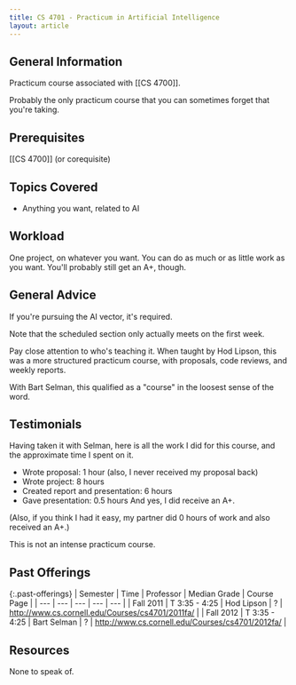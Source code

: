 ```yaml
---
title: CS 4701 - Practicum in Artificial Intelligence
layout: article
---
```


## General Information

Practicum course associated with [[CS 4700]].

Probably the only practicum course that you can sometimes forget that you're taking.

## Prerequisites

[[CS 4700]] (or corequisite)

## Topics Covered

 - Anything you want, related to AI

## Workload

One project, on whatever you want. You can do as much or as little work as you want. You'll probably still get an A+, though.

## General Advice

If you're pursuing the AI vector, it's required.

Note that the scheduled section only actually meets on the first week.

Pay close attention to who's teaching it. When taught by Hod Lipson, this was a more structured practicum course, with proposals, code reviews, and weekly reports.

With Bart Selman, this qualified as a "course" in the loosest sense of the word.

## Testimonials

Having taken it with Selman, here is all the work I did for this course, and the approximate time I spent on it.

 -  Wrote proposal: 1 hour (also, I never received my proposal back)
 -  Wrote project: 8 hours
 -  Created report and presentation: 6 hours
 -  Gave presentation: 0.5 hours
And yes, I did receive an A+.

(Also, if you think I had it easy, my partner did 0 hours of work and also received an A+.)

This is not an intense practicum course.

## Past Offerings

{:.past-offerings}
| Semester | Time | Professor | Median Grade | Course Page |
| --- | --- | --- | --- | --- |
| Fall 2011 | T 3:35 - 4:25 | Hod Lipson | ? | http://www.cs.cornell.edu/Courses/cs4701/2011fa/ |
| Fall 2012 | T 3:35 - 4:25 | Bart Selman | ? | http://www.cs.cornell.edu/Courses/cs4701/2012fa/ |

## Resources

None to speak of.
